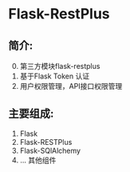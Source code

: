 # Flask-RestPlus 
## 简介:
0. 第三方模块flask-restplus
1. 基于Flask Token 认证
2. 用户权限管理，API接口权限管理
## 主要组成:
1. Flask
2. Flask-RESTPlus
3. Flask-SQlAlchemy
4. ... 其他组件

